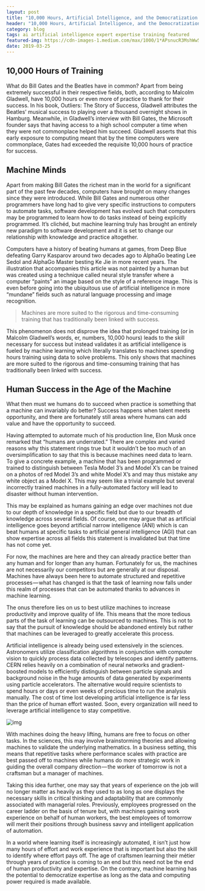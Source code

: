 ```yaml
---
layout: post
title: "10,000 Hours, Artificial Intelligence, and the Democratization of Expertise"
header: "10,000 Hours, Artificial Intelligence, and the Democratization of Expertise"
category: blog
tags: ai artificial intelligence expert expertise training featured	
featured-img: https://cdn-images-1.medium.com/max/1000/1*APsnucR3MshWw5JVYBo6uA.png
date: 2019-03-25
---
```

## 10,000 Hours of Training

What do Bill Gates and the Beatles have in common? Apart from being extremely successful in their respective fields, both, according to Malcolm Gladwell, have 10,000 hours or even more of practice to thank for their success. In his book, Outliers: The Story of Success, Gladwell attributes the Beatles’ musical success to playing over a thousand overnight shows in Hamburg. Meanwhile, in Gladwell’s interview with Bill Gates, the Microsoft founder says that having access to a high school computer a time when they were not commonplace helped him succeed. Gladwell asserts that this early exposure to computing meant that by the time computers were commonplace, Gates had exceeded the requisite 10,000 hours of practice for success.

## Machine Minds

Apart from making Bill Gates the richest man in the world for a significant part of the past few decades, computers have brought on many changes since they were introduced. While Bill Gates and numerous other programmers have long had to give very specific instructions to computers to automate tasks, software development has evolved such that computers may be programmed to learn how to do tasks instead of being explicitly programmed. It’s clichéd, but machine learning truly has brought an entirely new paradigm to software development and it is set to change our relationship with knowledge and practice altogether.

Computers have a history of beating humans at games, from Deep Blue defeating Garry Kasparov around two decades ago to AlphaGo beating Lee Sedol and AlphaGo Master besting Ke Jie in more recent years. The illustration that accompanies this article was not painted by a human but was created using a technique called neural style transfer where a computer “paints” an image based on the style of a reference image. This is even before going into the ubiquitous use of artificial intelligence in more “mundane” fields such as natural language processing and image recognition.

> Machines are more suited to the rigorous and time-consuming training that has traditionally been linked with success.

This phenomenon does not disprove the idea that prolonged training (or in Malcolm Gladwell’s words, er, numbers, 10,000 hours) leads to the skill necessary for success but instead validates it as artificial intelligence is fueled by machine learning which literally translates to machines spending hours training using data to solve problems. This only shows that machines are more suited to the rigorous and time-consuming training that has traditionally been linked with success.

## Human Success in the Age of the Machine

What then must we humans do to succeed when practice is something that a machine can invariably do better? Success happens when talent meets opportunity, and there are fortunately still areas where humans can add value and have the opportunity to succeed.

Having attempted to automate much of his production line, Elon Musk once remarked that “humans are underrated.” There are complex and varied reasons why this statement rings true but it wouldn’t be too much of an oversimplification to say that this is because machines need data to learn. To give a concrete example, a machine that has been programmed or trained to distinguish between Tesla Model 3’s and Model X’s can be trained on a photos of red Model 3’s and white Model X’s and may thus mistake any white object as a Model X. This may seem like a trivial example but several incorrectly trained machines in a fully-automated factory will lead to disaster without human intervention.

This may be explained as humans gaining an edge over machines not due to our depth of knowledge in a specific field but due to our breadth of knowledge across several fields. Of course, one may argue that as artificial intelligence goes beyond artificial narrow intelligence (ANI) which is can beat humans at specific tasks to artificial general intelligence (AGI) that can show expertise across all fields this statement is invalidated but that time has not come yet.

For now, the machines are here and they can already practice better than any human and for longer than any human. Fortunately for us, the machines are not necessarily our competitors but are generally at our disposal. Machines have always been here to automate structured and repetitive processes — what has changed is that the task of learning now falls under this realm of processes that can be automated thanks to advances in machine learning.

The onus therefore lies on us to best utilize machines to increase productivity and improve quality of life. This means that the more tedious parts of the task of learning can be outsourced to machines. This is not to say that the pursuit of knowledge should be abandoned entirely but rather that machines can be leveraged to greatly accelerate this process.

Artificial intelligence is already being used extensively in the sciences. Astronomers utilize classification algorithms in conjunction with computer vision to quickly process data collected by telescopes and identify patterns. CERN relies heavily on a combination of neural networks and gradient-boosted models to efficiently distinguish between particle signals and background noise in the huge amounts of data generated by experiments using particle accelerators. The alternative would require scientists to spend hours or days or even weeks of precious time to run the analysis manually. The cost of time lost developing artificial intelligence is far less than the price of human effort wasted. Soon, every organization will need to leverage artificial intelligence to stay competitive.



![img](https://cdn-images-1.medium.com/max/1000/1*GbBnz4lTLu0sgrp-cj0DcA.jpeg)

With machines doing the heavy lifting, humans are free to focus on other tasks. In the sciences, this may involve brainstorming theories and allowing machines to validate the underlying mathematics. In a business setting, this means that repetitive tasks where performance scales with practice are best passed off to machines while humans do more strategic work in guiding the overall company direction — the worker of tomorrow is not a craftsman but a manager of machines.

Taking this idea further, one may say that years of experience on the job will no longer matter as heavily as they used to as long as one displays the necessary skills in critical thinking and adaptability that are commonly associated with managerial roles. Previously, employees progressed on the career ladder on the basis of tenure but, with machines gaining work experience on behalf of human workers, the best employees of tomorrow will merit their positions through business savvy and intelligent application of automation.

In a world where learning itself is increasingly automated, it isn’t just how many hours of effort and work experience that is important but also the skill to identify where effort pays off. The age of craftsmen learning their métier through years of practice is coming to an end but this need not be the end of human productivity and expertise. On the contrary, machine learning has the potential to democratize expertise as long as the data and computing power required is made available.

